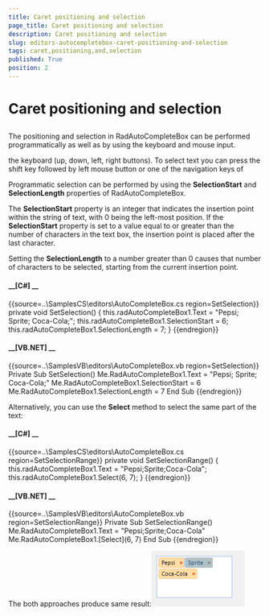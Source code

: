 ```yaml
---
title: Caret positioning and selection
page_title: Caret positioning and selection
description: Caret positioning and selection
slug: editors-autocompletebox-caret-positioning-and-selection
tags: caret,positioning,and,selection
published: True
position: 2
---
```


# Caret positioning and selection



## 

The positioning and selection in RadAutoCompleteBox can be performed programmatically
          as well as by using the keyboard and mouse input.
        

the keyboard (up, down, left, right buttons).
          To select text you can press the shift key followed by left mouse button or one of the navigation keys of
        

Programmatic selection can be performed by using the __SelectionStart__
          and __SelectionLength__ properties of RadAutoCompleteBox.
        

The __SelectionStart__ property is an integer that indicates the insertion
          point within the string of text, with 0 being the left-most position. If the
          __SelectionStart__ property is set to a value equal to or greater
          than the number of characters in the text box, the insertion point is placed after the last character.
        

Setting the __SelectionLength__ to a number greater than 0 causes that number
          of characters to be selected, starting from the current insertion point.
        

#### __[C#] __

{{source=..\SamplesCS\editors\AutoCompleteBox.cs region=SetSelection}}
	        private void SetSelection()
	        {
	            this.radAutoCompleteBox1.Text = "Pepsi; Sprite; Coca-Cola;";
	            this.radAutoCompleteBox1.SelectionStart = 6;
	            this.radAutoCompleteBox1.SelectionLength = 7;
	        }
	{{endregion}}



#### __[VB.NET] __

{{source=..\SamplesVB\editors\AutoCompleteBox.vb region=SetSelection}}
	    Private Sub SetSelection()
	        Me.RadAutoCompleteBox1.Text = "Pepsi; Sprite; Coca-Cola;"
	        Me.RadAutoCompleteBox1.SelectionStart = 6
	        Me.RadAutoCompleteBox1.SelectionLength = 7
	    End Sub
	{{endregion}}



Alternatively, you can use the __Select__ method to select the same part of the text:
        

#### __[C#] __

{{source=..\SamplesCS\editors\AutoCompleteBox.cs region=SetSelectionRange}}
	        private void SetSelectionRange()
	        {
	            this.radAutoCompleteBox1.Text = "Pepsi;Sprite;Coca-Cola";
	            this.radAutoCompleteBox1.Select(6, 7);
	        }
	{{endregion}}



#### __[VB.NET] __

{{source=..\SamplesVB\editors\AutoCompleteBox.vb region=SetSelectionRange}}
	    Private Sub SetSelectionRange()
	        Me.RadAutoCompleteBox1.Text = "Pepsi;Sprite;Coca-Cola"
	        Me.RadAutoCompleteBox1.[Select](6, 7)
	    End Sub
	{{endregion}}



The both approaches produce same result:![editors-autocompletebox-caret-positioning-and-selection 001](images/editors-autocompletebox-caret-positioning-and-selection001.png)
